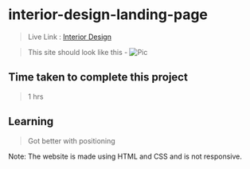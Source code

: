 # interior-design-landing-page

>Live Link : [Interior Design](https://google.com)

>This site should look like this - 
![Pic](https://raw.githubusercontent.com/aadepeng/interior-design-landing-page/main/Interior%20Design%20Landing%20Page.png)

## Time taken to complete this project 
>1 hrs
## Learning 
>Got better with positioning

Note: The website is made using HTML and CSS and is not responsive.
